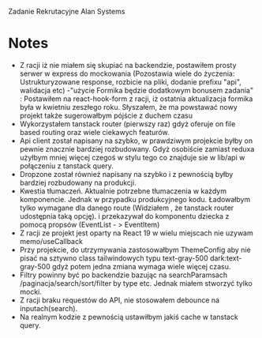 Zadanie Rekrutacyjne Alan Systems

# Notes

- Z racji iż nie miałem się skupiać na backendzie, postawiłem prosty serwer w express do mockowania
  (Pozostawia wiele do życzenia: Ustrukturyzowane response, rozbicie na pliki, dodanie prefixu "api", walidacja etc)
  -"użycie Formika będzie dodatkowym bonusem zadania" : Postawiłem na react-hook-form z racji, iż ostatnia aktualizacja formika
  była w kwietniu zeszłego roku. Słyszałem, że ma powstawać nowy projekt także sugerowałbym pójście z duchem czasu
- Wykorzystałem tanstack router (pierwszy raz) gdyż oferuje on file based routing oraz wiele ciekawych featurów.
- Api client został napisany na szybko, w prawdziwym projekcie byłby on pewnie znacznie bardziej rozbudowany. Gdyż osobiście zamiast reduxa użyłbym mniej więcej
  czegoś w stylu tego co znajduje sie w lib/api w połączeniu z tanstack query.
- Dropzone został również napisany na szybko i z pewnością byłby bardziej rozbudowany na produkcji.
- Kwestia tłumaczeń. Aktualnie potrzebne tłumaczenia w każdym komponencie. Jednak w przypadku produkcyjnego kodu. Ładowałbym tylko wymagane dla danego route (Widziałem , że tanstack router udostępnia taką opcję).
  i przekazywał do komponentu dziecka z pomocą propsów (EventList - > EventItem)
- Z racji ze projekt jest oparty na React 19 w wielu miejscach nie uzywam memo/useCallback
- Przy projekcie, do utrzymywania zastosowałbym ThemeConfig aby nie pisać na sztywno class tailwindowych typu text-gray-500 dark:text-gray-500
  gdyż potem jedna zmiana wymaga wiele więcej czasu.
- Filtry powinny być po backendzie bazując na searchParamsach /paginacja/search/sort/filter by type etc. Jednak miałem stworzyć tylko mocki.
- Z racji braku requestów do API, nie stosowałem debounce na inputach(search).
- Na realnym kodzie z pewnością ustawiłbym jakiś cache w tanstack query.

